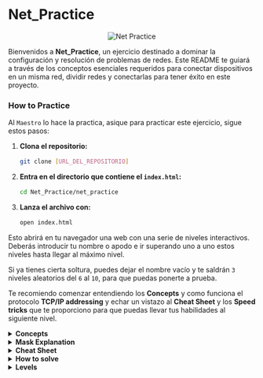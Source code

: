 # Net_Practice

<p align="center">
  <img src="https://github.com/ayogun/42-project-badges/blob/main/badges/netpracticem.png" alt="Net Practice">
</p>

Bienvenidos a **Net_Practice**, un ejercicio destinado a dominar la configuración y resolución de problemas de redes. Este README te guiará a través de los conceptos esenciales requeridos para conectar dispositivos en un misma red, dividir redes y conectarlas para tener éxito en este proyecto.

### How to Practice

Al `Maestro` lo hace la practica, asique para practicar este ejercicio, sigue estos pasos:

1. **Clona el repositorio:**
   ```bash
   git clone [URL_DEL_REPOSITORIO]
   ```

2. **Entra en el directorio que contiene el `index.html`:**
   ```bash
   cd Net_Practice/net_practice
   ```

3. **Lanza el archivo con:**
   ```bash
   open index.html
   ```

Esto abrirá en tu navegador una web con una serie de niveles interactivos. Deberás introducir tu nombre o apodo e ir superando uno a uno estos niveles hasta llegar al máximo nivel.

Si ya tienes cierta soltura, puedes dejar el nombre vacío y te saldrán `3` niveles aleatorios del `6` al `10`, para que puedas ponerte a prueba.

Te recomiendo comenzar entendiendo los **Concepts** y como funciona el protocolo **TCP/IP addressing** y echar un vistazo al **Cheat Sheet** y los **Speed tricks** que te proporciono para que puedas llevar tus habilidades al siguiente nivel.


<details>
<summary><strong>Concepts</strong></summary>
  
### 1. TCP/IP
**IP (Internet Protocol Adresses):** Una cadena única de números separados por puntos (IPv4) o dos puntos (IPv6) que identifica un dispositivo en una red. Una dirección IP consta de dos partes principales: el **Network Id** y el **Host Id**, diferenciados por una **Subnet Mask** o máscara de subred. Por ejemplo, en la dirección IP `192.168.1.1/24`, el Network Id es `192.168.1` y el Host Id  es `1` .

#### Subcomponentes:
- **Subnet Mask:** Una combinación de bits que enmascara la dirección IP y divide los componentes de red y host.
- **Network Id:**  La parte de la dirección IP que identifica la red específica.
- **Host Id:** La parte de la dirección IP que identifica el dispositivo específico en la red.

### 2. IPv4 vs IPv6

La transición de IPv4 a IPv6 ha introducido cambios significativos en la tecnología del protocolo de internet. A continuación se muestra una tabla comparativa que destaca las diferencias clave entre estas dos versiones:

| Característica         | IPv4                                       | IPv6                                                  |
|------------------------|--------------------------------------------|-------------------------------------------------------|
| **Año de Despliegue**  | 1981                                       | 1998                                                  |
| **Capacidad de Bits**  | 32 bits                                    | 128 bits                                              |
| **Número de Direcciones**| ~4.3 mil millones                         | ~340 undecillones (3.4 × 10^38)                        |
| **Notación de Direcciones**   | Decimal separado por puntos (ej. 192.108.42.64)       | Hexadecimal separado por dos puntos (ej. 2002:0de6:0001:0042:0100:8c2e:0370:7234) |
| **Configuración**      | Configuración manual o DHCP                | Soporta auto-configuración y más opciones automáticas |
| **Uso de Direcciones** | Reutilización de direcciones por limitación de espacio | Cada dispositivo puede tener su propia dirección única |

### 3. Dispositivos

- **Switch:** Conecta dispositivos dentro del mismo segmento de red, reduciendo colisiones de tráfico de datos y gestionando efectivamente el flujo de datos a través de direcciones MAC (Control Media Access).
- **Router:** Enlaza múltiples redes o subredes, ya sean LAN (Red de Área Local) o WAN (Wide Area Network). Asegura la ruta óptima del tráfico, asigna IPs locales y realiza la traducción de direcciones mediante NAT (Network Address Translation). Componentes clave en su tabla de enrutamiento incluyen:
  - **Next Hop:** Indica la dirección IP del próximo router donde se enviarán los paquetes de datos.
  - **Destination:** Especifica la red de destino para los paquetes de datos.

- **Módem:** Un dispositivo que modula y demodula señales digitales y analógicas, permitiendo la conexión de una red a internet al traducir datos entre estos dos tipos de señales.

### 4. Subnetting

Subnetting implica dividir una red IP física en múltiples subredes lógicas. Cada subred opera independientemente en el nivel de envío y recepción de paquetes, aunque todas pertenecen a la misma red física y dominio.

### 5. Dirección Loopback

Un rango de dirección IP especial (127.0.0.0 a 127.255.255.255) reservado para comunicaciones internas dentro de un dispositivo. Esto permite que un dispositivo envíe y reciba paquetes hacia y desde sí mismo, lo cual es crucial para pruebas y gestión de redes.
  
</details>

<details>
<summary><strong>Mask Explanation</strong></summary>

### Introducción a la Máscara de Subred

**Contexto Inicial:**
Suponemos que la ID de red (Network ID) abarca los tres primeros octetos y solo interactuamos con el último octeto que va desde `192.168.1.0` hasta `192.168.1.255`.

**Detalles del Último Octeto:**
Este último octeto consta de 8 bits, cada uno de los cuales puede ser `0` o `1`. Si todos los bits están activados (`11111111`), el resultado es `2^8 = 256`.

**División de la IP:**
La dirección IP puede dividirse en **Network ID** y **Host ID** usando la máscara de subred. Asignando una máscara en notación CIDR `/24`, estaríamos designando los tres primeros octetos (24 bits) para la **Network ID** y solo el último octeto para el host, cubriendo así un rango de `192.168.1.0` a `192.168.1.255` con 256 IPs posibles.

### Subdivisión de la Red

**Aplicación de la Máscara /25:**
Podemos subdividir esta red en dos redes de igual tamaño usando una máscara `/25`, lo que deja libres solo los 7 últimos bits para el host. Esto convierte la red original en dos redes:

- **Primera Red:** `192.168.1.0/25` que alberga 128 IPs desde `192.168.1.0` hasta `192.168.1.128`.
- **Segunda Red:** `192.168.1.128/25` que alberga 128 IPs desde `192.168.1.128` hasta `192.168.1.255`.

**Notación de la Subnet Mask:**
Alternativamente, en lugar de usar la notación CIDR, podemos emplear la subnet mask directa `/25`, que corresponde a `255.255.255.128`. Esta máscara en binario es `11111111.11111111.11111111.10000000`, donde el primer bit `2^7 = 128` indica que cada segmento de red con esta máscara abarca 128 IPs posibles.

**Nota Adicional:**
Dado que el proceso puede parecer complejo, se incluye un cheat sheet que facilita la conversión de CIDR a Subnet Mask en 60 segundos.

</details>

<details >
<summary><strong>Cheat Sheet</strong></summary>

### Cheat Sheet

La forma de interpretar esta **Tabla de Conversión** es la siguiente, cuando queremos descubrir a que red pertenece una ip, por ejemplo `255.255.255.192/26`, observamos que tiene una máscara `CDIR` `/26`, equivalente a `Subnet Mask` `192`, lo que nos indica que estamos dividiendo el 4º octeto en **Group Sizes** de 64 ips.

De esta forma deducimos que son 4 subredes: `256 / 64` = `4`.
Con esta tabla y una serie de **steps** que te explicaré en la siguiente sección: **How to solve** podrás resolver cualquiér problema de subnetting en menos de 60 segundos, pero primero te explicaré como crear esta tabla desde cero.

| Tamaño de Grupo | 128 | 64 | 32 | 16 | 8 | 4 | 2 | 1 |
|-----------------|-----|----|----|----|---|---|---|---|
| Máscara de Subred | 128 | 192| 224| 240| 248| 252| 254| 255 |
| CIDR             | /25 | /26| /27| /28| /29| /30| /31| /32 |

**Pasos para Crear la Tabla:**
1. **Primera fila:** Representa las potencias de 2, desde `2^7` hasta `2^0`.
2. **Segunda fila:** Se obtiene restando a 256 (número total de IPs en un octeto), el tamaño de grupo correspondiente.
3. **Cálculo CIDR:** Comenzando desde la izquierda, con `/25` tomando el primer bit del cuarto octeto hasta cubrir todos los bits posibles en cuatro octetos.

si necesitas dividir el tercer octeto, unicamente tienes que añadir una fila más, empezando por le `/24`de derecha a izquierda. 

</details>

<details>
<summary><strong>How to solve</strong></summary>


# How to solve

Primero abordemos una serie de conceptos :
  # Concepts:

   - **Network id**: La parte de la dirección IP que identifica la red específica.
   - **First id**: Primera ip util, la obtenemos sumando uno a la **Network id**
   - **Last id**:  última ip util, la obtenemos restando uno a la **Broadcast id**
   - **Broadcast id**: Dirección de red utilizada para transmitir a todos los dispositivos conectados a una red de comunicaciones de acceso múltiple.

![Imagen de Subnetting](images/mask.png)

Ahora que sabes crear tu propio **Cheat Sheet**, y conoces los conceptos necesarios, no hay escusas, podrás resolver cualquier problema de **Subnetting** en menos de 60 segundos siguiendo estos pasos:

### **Steeps**.

Supongamos que queremos averiguar a que red pertenece la siguiente **IP: 10.2.2.199/26**

#### **Paso 1: Analizar la Máscara de Subred**

- **Máscara de Subred:** `/26` que corresponde a `255.255.255.192`. Esto se deriva del patrón binario `11000000`, que indica:
  - `2^7 = 128`
  - `2^6 = 64`
  - Suma de bits: `128 + 64 = 192`
- Con esta configuración, disponemos de 6 bits para el host, dividiendo la red en 4 subredes que cubren 64 IPs cada una.

#### **Paso 2: Identificar las Subredes y Posicionar la IP Dada**

- **Subredes Disponibles:**
  1. `10.2.2.0` a `10.2.2.63`
  2. `10.2.2.64` a `10.2.2.127`
  3. `10.2.2.128` a `10.2.2.191`
  4. `10.2.2.192` a `10.2.2.255` (la subred de interés)

- **Detalles de la Subred de Interés:**
  - **Network ID:** `10.2.2.192`
  - **First ID:** `10.2.2.193`
  - **Last ID:** `10.2.2.253`
  - **Broadcast ID:** `10.2.2.254`
  - **Next ID:** `10.2.2.255`

- **Posición de la IP `10.2.2.199/26`:** 
  - Se encuentra dentro de la cuarta subred (`10.2.2.192` a `10.2.2.254`).
  - **Disponibilidad de Direcciones:** `64 - 2 = 62` direcciones, desde la `First ID` hasta la `Last ID`.


 Si se utilizara un CIDR `/29`, el proceso implicaría contar de 8 en 8 desde `10.2.2.0` hasta `10.2.2.192`, lo que puede resultar en un proceso realmente lento y aburrido por eso voy a presentarte en el siguiente apartado unos **Speed Tricks** que llevarán tu eficiencia al siguiente nivel.

 # Speed Tricks:

Para simplificar el proceso a la hora de buscar a qué subred pertenece una ip, especialmente cuando el GROUP SIZE es pequeño, puedes utilizar estos trucos:

**1. Multiplicar el GROUP SIZE por 10:**
   - Ejemplo: 8 * 10 = 80; Resultados: .8, .80, .160

**2. Multiplicar el GROUP SIZE por 2:**
   - Resultados: .8 -> .80 -> .160 (multiplicar .80 por 2)

**3. Todos los grupos pasan por 128**, así que podemos partir de este número para iniciar la búsqueda.

**4. Todos los grupos pasan por la subnet mask de su izquierda en la cheat sheet**, por lo tanto, es un buen momento para hacer uso de esta, y en caso de pasarnos, empezar por una ip superior y restar el GROUP SIZE hasta encontrar el segmento al que pertenece nuestra ip objetivo.

</details>

<details>
<summary><strong>Levels</strong></summary>

- <details>
  <summary><strong>Level 6</strong></summary>

     ## Nivel 6: Configuración de Redes con Router
  
  ### Estructura de la Red
  El nivel 6 involucra dos redes conectadas por un router:
  - **Primera red:** Directamente conectada a `internet`.
  - **Segunda red:** Conectada a través de un switch, terminando en `Host A`.
  
  ### Configuración de la Segunda Red
  Para la segunda red, se aplican las siguientes configuraciones:
  - **Máscara de Subred:** `255.255.255.128` (`/25`)
  - **Dirección IP de Host A:** `110.98.32.227`
  
  ### División de la Red
  La red `110.98.32.0/24` se divide en dos grupos de 128 direcciones IP cada uno. Utilizaremos el segundo grupo, que comprende:
  - **ID de Red:** `110.98.32.128`
  - **ID de Broadcast:** `110.98.32.255`
  
  Las direcciones válidas para la interfaz del router están entre `110.98.32.129` y `110.98.32.254`, excluyendo los IDs de red y broadcast.
  
  ### Objetivo Clave
  Es crucial asegurarse de que el destino del tráfico de internet esté configurado para apuntar a la red `110.98.32.128/25` para facilitar el flujo adecuado del tráfico.


  
  <img src="images/Level6.png" alt="Level 6 image" width="85%" height="85%">

  </details>

- <details>
  <summary><strong>Level 7</strong></summary>

  ### Descripción del Escenario
  Este nivel involucra la configuración de una conexión entre dos routers, cada uno conectando un host. Se requiere dividir la red `105.198.14.0/24`.

  ### División de la Red
  Para una organización eficiente, la red se divide en `4` subredes de `64` IPs cada una, utilizando una máscara de subred `/26`:
  - **Primera Subred:** Utilizada para conectar `A1` y `R1` (Direcciones entre .0 y .64).
  - **Última Subred:** (Direcciones entre .192 y .255) Usada para conectar los dos routers.
  - **Segunda o Tercera Subred:** Para conectar `R2` y `C1`. (Direcciones entre .64 y .192).
 
  Es esencial evitar el `overlapping`.

  ### Configuración de la Tabla de Enrutamiento
  - **Destinos:** Los destinos pueden configurarse con los valores por defecto.
  - **Next Hop:** Es crucial que el `Next Hop` en los routers esté configurado para apuntarse entre sí, permitiendo un intercambio eficiente de tráfico. Los hosts deben apuntar al router siguiente.

  ![Diagrama del Nivel 7](images/Level7.png)

  </details>

- <details>
  <summary><strong>Level 8</strong></summary>

    ### Descripción del Escenario
  En el nivel 8, dos routers forman el núcleo de la configuración:
  - **R1:** Conectado directamente a internet.
  - **R2:** Conecta dos redes que a su vez conectan los hosts `D` y `C`.

  ### Configuración de Conexión entre Routers
  Se prefiere utilizar una máscara de red `/30` para la conexión entre routers, proporcionando 4 IPs:
  - **ID de Red:** Excluida.
  - **ID de Broadcast:** Excluida.
  - **IPs Disponibles:** Dos, utilizadas para los interfaces de `R1` y `R2` respectivamente.
  
  El **Next Hop** de `R2` utiliza la IP de la interfaz `R13`, y la interfaz `R21` puede usar una IP menor dentro del mismo rango.

  ### Subnetting y Conexión a Internet
  Se realiza subnetting en la red `158.46.67.0/26` con una máscara `/28`, que proporciona 16 IPs por subred:
  - **Para Host D:** Utiliza cualquiera de las primeras 16 IPs (excluyendo ID de red y broadcast).
  - **Para Host C:** Ocupa el rango de `.17` a `.30` bajo la misma máscara `/28`, asegurando no solapar con el rango usado para los routers.

  ### Rutas y Enrutamiento
  - **Destino de la Red de Hosts:** `158.46.67.0/26`.
  - **Next Hop de Internet:** Debe configurarse en la interfaz del siguiente router.

  ![Diagrama del Nivel 8](images/Level8.png)

  </details>

- <details>
  <summary><strong>Level 9</strong></summary>

  
  ### Descripción General
  Este nivel presenta la tarea de conectar tres redes a internet, con enfoques específicos para los Hosts A y B, y para los Hosts C y D, coordinados a través de dos routers, R1 y R2.

  ### Paso 1: Conexión de los Hosts C y D
  - **IP de la interfaz R23:** `94.8.218.81` con una máscara `/18`.
  - **Rango de Red D:** 
    - **Network ID:** `94.8.192.0/18`
    - **Broadcast ID:** `94.8.255.255/18`
  - **Rango de Red C:** 
    - Puedes establecer cualquier IP válida de tu elección para el **Host C**, Para simplificar, se usará la red `42.24.42.0/25`, dividiéndola en dos subredes de 128 IPs cada una, y se empleará la primera para el **Host C**, dandote libre elección entre los valores de:
      - **Network ID:** `42.24.42.0/25`
      - **Broadcast ID:** `42.24.42.128/25`  

  ### Paso 2: Conexión de los dos Routers
  - **Configuración de Máscara CDIR `/30` para R1 y R2:** Esta configuración proporciona 4 IPs, dos de las cuales son útiles.
  - **Ejemplo de Red:** `192.32.4.0/30`.
  - Es esencial que cada Router apunte su **Next Hop** al otro router. Además, el destino en el primer router debe incluir tanto la red del `Host C` para acceso a `internet` como la del `Host D` para la conexión con `Host A`.

  ### Paso 3: Conexión de los Hosts A y B
  - Se conectan tres dispositivos en la misma red `33.63.9.0/25`.
  - Es importante que el **Next Hop** en ambos Hosts A y B apunte a la interfaz de R11.

  ### Paso 4: Configuración de la Tabla de Enrutamiento de Internet
  - **Next Hop:** Configurado para apuntar a la interfaz del router.
  - **Destinos:** Debe configurarse para incluir las redes del Host C `42.24.42.0/25` y la red que conecta A y B `33.63.9.0/25`, que son esenciales para la conexión a internet.

  ![Diagrama del Nivel 9](images/Level9.png)
  
  </details>

- <details>
  <summary><strong>Level 10</strong></summary>

  ### Descripción General
  Último nivel! No es tan complicado como parece. Tenemos un esquema donde el router **R1** conecta internet con los dos primeros hosts a través de un switch, y también conecta con otro router, **R2**, que a su vez conecta dos redes que terminan en **Host 3** y **Host 4**.

  La clave aquí es que los hosts 1, 3 y 4 deben conectarse a internet, pero la tabla de enrutamiento de internet solo reconoce un `destino` para todo el rango `140.45.158.0/24`.

  ### Paso 1: Conexión de los Primeros Dos Hosts
  - Se asigna una máscara `/25`, permitiendo IPs en el último octeto desde `.0` a `.128`.

  ### Paso 2: Conexión entre Routers R1 y R2
  - Se establece una máscara `/30` (`255.255.255.252`), lo que nos deja 4 IPs, dos de las cuales son efectivamente útiles después de excluir la **Network ID** y la **Broadcast ID**.

  ### Paso 3: Conexión de los Últimos Dos Hosts
  - Hosts 3 y 4 se conectan a **R2** bajo una máscara `255.255.255.192` (`/26`), ocupando desde `.128` a `.192`.
  - Para evitar solapamientos con la red `140.45.158.252/30` usada entre R1 y R2, aplicamos para el Host 4 una máscara `/27` que cubre 32 IPs, usando el rango `140.45.158.192` a `140.45.158.224`.

  ![Diagrama del Nivel 10](images/Level10.png)
</details>                            
